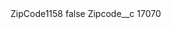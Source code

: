 <?xml version="1.0" encoding="UTF-8"?>
<CustomMetadata xmlns="http://soap.sforce.com/2006/04/metadata" xmlns:xsi="http://www.w3.org/2001/XMLSchema-instance" xmlns:xsd="http://www.w3.org/2001/XMLSchema">
    <label>ZipCode1158</label>
    <protected>false</protected>
    <values>
        <field>Zipcode__c</field>
        <value xsi:type="xsd:string">17070</value>
    </values>
</CustomMetadata>
